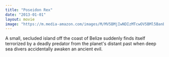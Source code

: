 ```yaml
---
title: "Poseidon Rex"
date: "2013-01-01"
layout: movie
image: "https://m.media-amazon.com/images/M/MV5BMjIwNDIzMTcwOV5BMl5BanBnXkFtZTgwNzkyODY0MTE@._V1_SX300.jpg"
---
```


A small, secluded island off the coast of Belize suddenly finds itself terrorized by a deadly predator from the planet's distant past when deep sea divers accidentally awaken an ancient evil.
